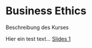# Business Ethics
Beschreibung des Kurses

Hier ein test text...
[Slides 1](./slides/Einführung.pdf)